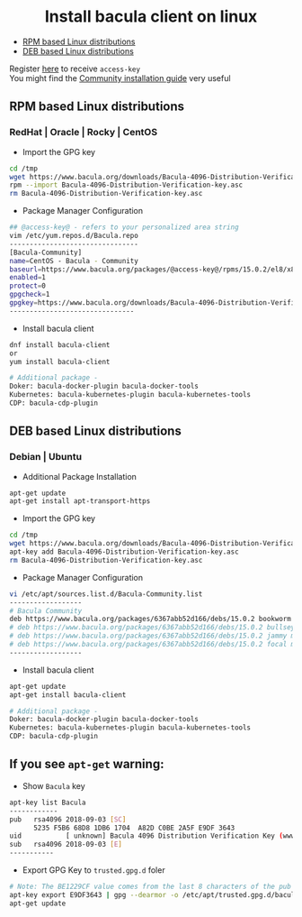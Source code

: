 <h1 align="center">Install bacula client on linux</h1>

- [RPM based Linux distributions](#rpm-based-linux-distributions)
- [DEB based Linux distributions](#deb-based-linux-distributions)

Register [here](https://www.bacula.org/bacula-binary-package-download/) to receive `access-key`\
You might find the [Community installation guide](https://www.bacula.org/whitepapers/CommunityInstallationGuide.pdf) very useful

## RPM based Linux distributions

### RedHat | Oracle | Rocky | CentOS

- Import the GPG key

```bash
cd /tmp
wget https://www.bacula.org/downloads/Bacula-4096-Distribution-Verification-key.asc
rpm --import Bacula-4096-Distribution-Verification-key.asc
rm Bacula-4096-Distribution-Verification-key.asc
```

- Package Manager Configuration

```bash
## @access-key@ - refers to your personalized area string
vim /etc/yum.repos.d/Bacula.repo
--------------------------------
[Bacula-Community]
name=CentOS - Bacula - Community
baseurl=https://www.bacula.org/packages/@access-key@/rpms/15.0.2/el8/x86_64/
enabled=1
protect=0
gpgcheck=1
gpgkey=https://www.bacula.org/downloads/Bacula-4096-Distribution-Verification-key.asc
-------------------------------
```
- Install bacula client

```bash
dnf install bacula-client
or
yum install bacula-client

# Additional package - 
Doker: bacula-docker-plugin bacula-docker-tools
Kubernetes: bacula-kubernetes-plugin bacula-kubernetes-tools
CDP: bacula-cdp-plugin
```


## DEB based Linux distributions

### Debian | Ubuntu

- Additional Package Installation

```bash
apt-get update
apt-get install apt-transport-https
```
- Import the GPG key

```bash
cd /tmp
wget https://www.bacula.org/downloads/Bacula-4096-Distribution-Verification-key.asc
apt-key add Bacula-4096-Distribution-Verification-key.asc
rm Bacula-4096-Distribution-Verification-key.asc
```
- Package Manager Configuration

```bash
vi /etc/apt/sources.list.d/Bacula-Community.list
------------------
# Bacula Community
deb https://www.bacula.org/packages/6367abb52d166/debs/15.0.2 bookworm main
# deb https://www.bacula.org/packages/6367abb52d166/debs/15.0.2 bullseye main
# deb https://www.bacula.org/packages/6367abb52d166/debs/15.0.2 jammy main
# deb https://www.bacula.org/packages/6367abb52d166/debs/15.0.2 focal main
------------------
```
- Install bacula client

```bash
apt-get update
apt-get install bacula-client 

# Additional package -
Doker: bacula-docker-plugin bacula-docker-tools
Kubernetes: bacula-kubernetes-plugin bacula-kubernetes-tools
CDP: bacula-cdp-plugin
```
## If you see `apt-get` warning:
 
- Show `Bacula` key

```bash
apt-key list Bacula
------------
pub   rsa4096 2018-09-03 [SC]
      5235 F5B6 68D8 1DB6 1704  A82D C0BE 2A5F E9DF 3643
uid           [ unknown] Bacula 4096 Distribution Verification Key (www.bacula.org) <kern@bacula.org>
sub   rsa4096 2018-09-03 [E]
-----------
```
- Export GPG Key to `trusted.gpg.d` foler
```bash
# Note: The BE1229CF value comes from the last 8 characters of the pub code
apt-key export E9DF3643 | gpg --dearmor -o /etc/apt/trusted.gpg.d/bacula.gpg
apt-get update
```
